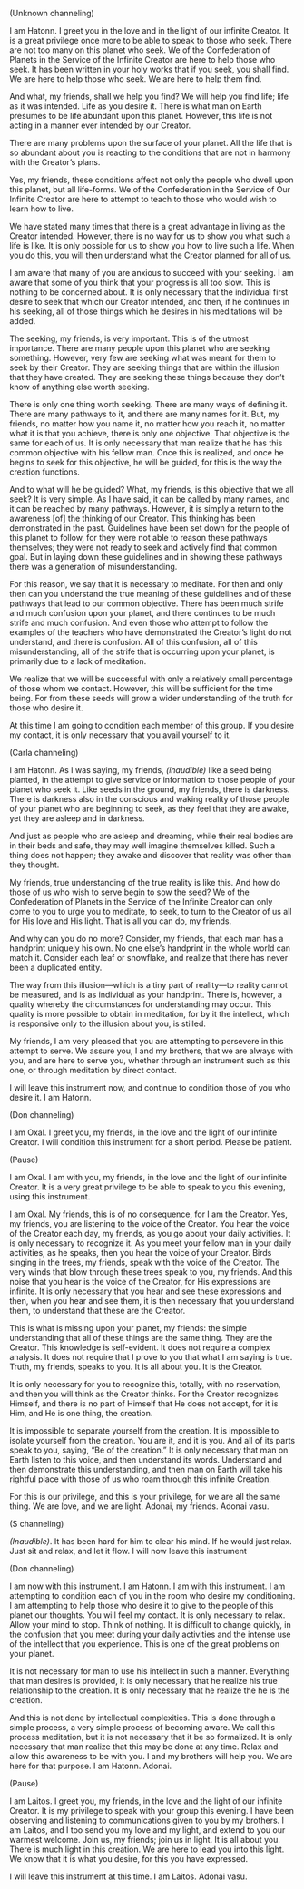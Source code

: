 <p class="channel-type">(Unknown channeling)</p>
<p>I am Hatonn. I greet you in the love and in the light of our infinite Creator. It is a great privilege once more to be able to speak to those who seek. There are not too many on this planet who seek. We of the Confederation of Planets in the Service of the Infinite Creator are here to help those who seek. It has been written in your holy works that if you seek, you shall find. We are here to help those who seek. We are here to help them find.</p>
<p>And what, my friends, shall we help you find? We will help you find life; life as it was intended. Life as you desire it. There is what man on Earth presumes to be life abundant upon this planet. However, this life is not acting in a manner ever intended by our Creator.</p>
<p>There are many problems upon the surface of your planet. All the life that is so abundant about you is reacting to the conditions that are not in harmony with the Creator’s plans.</p>
<p>Yes, my friends, these conditions affect not only the people who dwell upon this planet, but all life-forms. We of the Confederation in the Service of Our Infinite Creator are here to attempt to teach to those who would wish to learn how to live.</p>
<p>We have stated many times that there is a great advantage in living as the Creator intended. However, there is no way for us to show you what such a life is like. It is only possible for us to show you how to live such a life. When you do this, you will then understand what the Creator planned for all of us.</p>
<p>I am aware that many of you are anxious to succeed with your seeking. I am aware that some of you think that your progress is all too slow. This is nothing to be concerned about. It is only necessary that the individual first desire to seek that which our Creator intended, and then, if he continues in his seeking, all of those things which he desires in his meditations will be added.</p>
<p>The seeking, my friends, is very important. This is of the utmost importance. There are many people upon this planet who are seeking something. However, very few are seeking what was meant for them to seek by their Creator. They are seeking things that are within the illusion that they have created. They are seeking these things because they don’t know of anything else worth seeking.</p>
<p>There is only one thing worth seeking. There are many ways of defining it. There are many pathways to it, and there are many names for it. But, my friends, no matter how you name it, no matter how you reach it, no matter what it is that you achieve, there is only one objective. That objective is the same for each of us. It is only necessary that man realize that he has this common objective with his fellow man. Once this is realized, and once he begins to seek for this objective, he will be guided, for this is the way the creation functions.</p>
<p>And to what will he be guided? What, my friends, is this objective that we all seek? It is very simple. As I have said, it can be called by many names, and it can be reached by many pathways. However, it is simply a return to the awareness [of] the thinking of our Creator. This thinking has been demonstrated in the past. Guidelines have been set down for the people of this planet to follow, for they were not able to reason these pathways themselves; they were not ready to seek and actively find that common goal. But in laying down these guidelines and in showing these pathways there was a generation of misunderstanding.</p>
<p>For this reason, we say that it is necessary to meditate. For then and only then can you understand the true meaning of these guidelines and of these pathways that lead to our common objective. There has been much strife and much confusion upon your planet, and there continues to be much strife and much confusion. And even those who attempt to follow the examples of the teachers who have demonstrated the Creator’s light do not understand, and there is confusion. All of this confusion, all of this misunderstanding, all of the strife that is occurring upon your planet, is primarily due to a lack of meditation.</p>
<p>We realize that we will be successful with only a relatively small percentage of those whom we contact. However, this will be sufficient for the time being. For from these seeds will grow a wider understanding of the truth for those who desire it.</p>
<p>At this time I am going to condition each member of this group. If you desire my contact, it is only necessary that you avail yourself to it.</p>
<p class="channel-type">(Carla channeling)</p>
<p>I am Hatonn. As I was saying, my friends, <em>(inaudible)</em> like a seed being planted, in the attempt to give service or information to those people of your planet who seek it. Like seeds in the ground, my friends, there is darkness. There is darkness also in the conscious and waking reality of those people of your planet who are beginning to seek, as they feel that they are awake, yet they are asleep and in darkness.</p>
<p>And just as people who are asleep and dreaming, while their real bodies are in their beds and safe, they may well imagine themselves killed. Such a thing does not happen; they awake and discover that reality was other than they thought.</p>
<p>My friends, true understanding of the true reality is like this. And how do those of us who wish to serve begin to sow the seed? We of the Confederation of Planets in the Service of the Infinite Creator can only come to you to urge you to meditate, to seek, to turn to the Creator of us all for His love and His light. That is all you can do, my friends.</p>
<p>And why can you do no more? Consider, my friends, that each man has a handprint uniquely his own. No one else’s handprint in the whole world can match it. Consider each leaf or snowflake, and realize that there has never been a duplicated entity.</p>
<p>The way from this illusion—which is a tiny part of reality—to reality cannot be measured, and is as individual as your handprint. There is, however, a quality whereby the circumstances for understanding may occur. This quality is more possible to obtain in meditation, for by it the intellect, which is responsive only to the illusion about you, is stilled.</p>
<p>My friends, I am very pleased that you are attempting to persevere in this attempt to serve. We assure you, I and my brothers, that we are always with you, and are here to serve you, whether through an instrument such as this one, or through meditation by direct contact.</p>
<p>I will leave this instrument now, and continue to condition those of you who desire it. I am Hatonn.</p>
<p class="channel-type">(Don channeling)</p>
<p>I am Oxal. I greet you, my friends, in the love and the light of our infinite Creator. I will condition this instrument for a short period. Please be patient.</p>
<p class="comment">(Pause)</p>
<p>I am Oxal. I am with you, my friends, in the love and the light of our infinite Creator. It is a very great privilege to be able to speak to you this evening, using this instrument.</p>
<p>I am Oxal. My friends, this is of no consequence, for I am the Creator. Yes, my friends, you are listening to the voice of the Creator. You hear the voice of the Creator each day, my friends, as you go about your daily activities. It is only necessary to recognize it. As you meet your fellow man in your daily activities, as he speaks, then you hear the voice of your Creator. Birds singing in the trees, my friends, speak with the voice of the Creator. The very winds that blow through these trees speak to you, my friends. And this noise that you hear is the voice of the Creator, for His expressions are infinite. It is only necessary that you hear and see these expressions and then, when you hear and see them, it is then necessary that you understand them, to understand that these are the Creator.</p>
<p>This is what is missing upon your planet, my friends: the simple understanding that all of these things are the same thing. They are the Creator. This knowledge is self-evident. It does not require a complex analysis. It does not require that I prove to you that what I am saying is true. Truth, my friends, speaks to you. It is all about you. It is the Creator.</p>
<p>It is only necessary for you to recognize this, totally, with no reservation, and then you will think as the Creator thinks. For the Creator recognizes Himself, and there is no part of Himself that He does not accept, for it is Him, and He is one thing, the creation.</p>
<p>It is impossible to separate yourself from the creation. It is impossible to isolate yourself from the creation. You are it, and it is you. And all of its parts speak to you, saying, “Be of the creation.” It is only necessary that man on Earth listen to this voice, and then understand its words. Understand and then demonstrate this understanding, and then man on Earth will take his rightful place with those of us who roam through this infinite Creation.</p>
<p>For this is our privilege, and this is your privilege, for we are all the same thing. We are love, and we are light. Adonai, my friends. Adonai vasu.</p>
<p class="channel-type">(S channeling)</p>
<p><em>(Inaudible)</em>. It has been hard for him to clear his mind. If he would just relax. Just sit and relax, and let it flow. I will now leave this instrument</p>
<p class="channel-type">(Don channeling)</p>
<p>I am now with this instrument. I am Hatonn. I am with this instrument. I am attempting to condition each of you in the room who desire my conditioning. I am attempting to help those who desire it to give to the people of this planet our thoughts. You will feel my contact. It is only necessary to relax. Allow your mind to stop. Think of nothing. It is difficult to change quickly, in the confusion that you meet during your daily activities and the intense use of the intellect that you experience. This is one of the great problems on your planet.</p>
<p>It is not necessary for man to use his intellect in such a manner. Everything that man desires is provided, it is only necessary that he realize his true relationship to the creation. It is only necessary that he realize the he is the creation.</p>
<p>And this is not done by intellectual complexities. This is done through a simple process, a very simple process of becoming aware. We call this process meditation, but it is not necessary that it be so formalized. It is only necessary that man realize that this may be done at any time. Relax and allow this awareness to be with you. I and my brothers will help you. We are here for that purpose. I am Hatonn. Adonai.</p>
<p class="comment">(Pause)</p>
<p>I am Laitos. I greet you, my friends, in the love and the light of our infinite Creator. It is my privilege to speak with your group this evening. I have been observing and listening to communications given to you by my brothers. I am Laitos, and I too send you my love and my light, and extend to you our warmest welcome. Join us, my friends; join us in light. It is all about you. There is much light in this creation. We are here to lead you into this light. We know that it is what you desire, for this you have expressed.</p>
<p>I will leave this instrument at this time. I am Laitos. Adonai vasu.</p>
